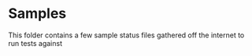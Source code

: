 # Samples

This folder contains a few sample status files gathered off the internet to run tests against
